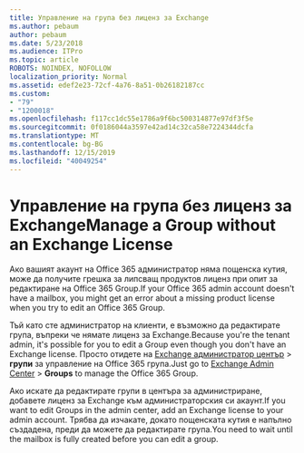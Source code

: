 ```yaml
---
title: Управление на група без лиценз за Exchange
ms.author: pebaum
author: pebaum
ms.date: 5/23/2018
ms.audience: ITPro
ms.topic: article
ROBOTS: NOINDEX, NOFOLLOW
localization_priority: Normal
ms.assetid: edef2e23-72cf-4a76-8a51-0b26182187cc
ms.custom:
- "79"
- "1200018"
ms.openlocfilehash: f117cc1dc55e1786a9f6bc500314877e97df3f5e
ms.sourcegitcommit: 0f0186044a3597e42ad14c32ca58e7224344dcfa
ms.translationtype: MT
ms.contentlocale: bg-BG
ms.lasthandoff: 12/15/2019
ms.locfileid: "40049254"
---
```

# <a name="manage-a-group-without-an-exchange-license"></a><span data-ttu-id="46a3a-102">Управление на група без лиценз за Exchange</span><span class="sxs-lookup"><span data-stu-id="46a3a-102">Manage a Group without an Exchange License</span></span>

<span data-ttu-id="46a3a-103">Ако вашият акаунт на Office 365 администратор няма пощенска кутия, може да получите грешка за липсващ продуктов лиценз при опит за редактиране на Office 365 Group.</span><span class="sxs-lookup"><span data-stu-id="46a3a-103">If your Office 365 admin account doesn't have a mailbox, you might get an error about a missing product license when you try to edit an Office 365 Group.</span></span>
  
<span data-ttu-id="46a3a-104">Тъй като сте администратор на клиенти, е възможно да редактирате група, въпреки че нямате лиценз за Exchange.</span><span class="sxs-lookup"><span data-stu-id="46a3a-104">Because you're the tenant admin, it's possible for you to edit a Group even though you don't have an Exchange license.</span></span> <span data-ttu-id="46a3a-105">Просто отидете на [Exchange администратор център](https://outlook.office365.com/ecp.aspx) \> **групи** за управление на Office 365 група.</span><span class="sxs-lookup"><span data-stu-id="46a3a-105">Just go to [Exchange Admin Center](https://outlook.office365.com/ecp.aspx) \> **Groups** to manage the Office 365 Group.</span></span>
  
<span data-ttu-id="46a3a-106">Ако искате да редактирате групи в центъра за администриране, добавете лиценз за Exchange към администраторския си акаунт.</span><span class="sxs-lookup"><span data-stu-id="46a3a-106">If you want to edit Groups in the admin center, add an Exchange license to your admin account.</span></span> <span data-ttu-id="46a3a-107">Трябва да изчакате, докато пощенската кутия е напълно създадена, преди да можете да редактирате група.</span><span class="sxs-lookup"><span data-stu-id="46a3a-107">You need to wait until the mailbox is fully created before you can edit a group.</span></span>
  